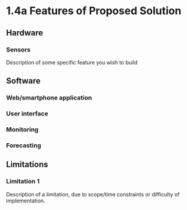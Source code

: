 # 1.4a Features of Proposed Solution

## Hardware

### Sensors

Description of some specific feature you wish to build



## Software

### Web/smartphone application

### User interface

### Monitoring

### Forecasting

## Limitations

### Limitation 1

Description of a limitation, due to scope/time constraints or difficulty of implementation.
